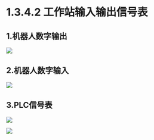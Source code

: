 # 1.3.4.2 工作站输入输出信号表

## 1.机器人数字输出

![](picture\机器人数字量输出.png)



## 2.机器人数字输入

![](picture\机器人数字输入信号.png)



## 3.PLC信号表

![](picture\PLC信号表1.png)

![](picture\PLC信号表2.png)
